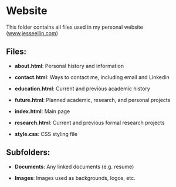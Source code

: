 # Website

This folder contains all files used in my personal website (www.jesseellin.com)

## Files:

- **about.html**: Personal history and information

- **contact.html**: Ways to contact me, including email and Linkedin

- **education.html**: Current and previous academic history

- **future.html**: Planned academic, research, and personal projects

- **index.html**: Main page

- **research.html**: Current and previous formal research projects

- **style.css**: CSS styling file

## Subfolders:

- **Documents**: Any linked documents (e.g. resume)

- **Images**: Images used as backgrounds, logos, etc.
